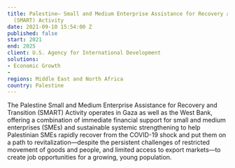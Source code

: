 ```yaml
---
title: Palestine— Small and Medium Enterprise Assistance for Recovery and Transition
  (SMART) Activity
date: 2021-09-10 15:54:00 Z
published: false
start: 2021
end: 2025
client: U.S. Agency for International Development
solutions:
- Economic Growth
- 
regions: Middle East and North Africa
country: Palestine
---
```


The Palestine Small and Medium Enterprise Assistance for Recovery and Transition (SMART) Activity operates in Gaza as well as the West Bank, offering a combination of immediate financial support for small and medium enterprises (SMEs) and sustainable systemic strengthening to help Palestinian SMEs rapidly recover from the COVID-19 shock and put them on a path to revitalization—despite the persistent challenges of restricted movement of goods and people, and limited access to export markets—to create job opportunities for a growing, young population.
 
